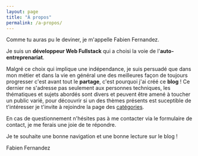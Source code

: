 ```yaml
---
layout: page
title: "À propos"
permalink: /a-propos/
---
```

Comme tu auras pu le deviner, je m'appelle Fabien Fernandez. 

Je suis un **développeur Web Fullstack** qui a choisi la voie de l'**auto-entreprenariat**. 

Malgré ce choix qui implique une indépendance, je suis persuadé que dans mon métier et dans la vie en général une des meilleures façon de toujours progresser c'est avant tout le **partage**, c'est pourquoi j'ai créé ce **blog** ! 
Ce dernier ne s'adresse pas seulement aux personnes techniques, les thématiques et sujets abordés sont divers et peuvent être amené à toucher un public varié, pour découvrir si un des thèmes présents est suceptible de t'intéresser je t'invite à rejoindre la page des [catégories]({{site.baseurl}}/categories).

En cas de questionnement n'hésites pas à me contacter via le formulaire de contact, je me ferais une joie de te répondre.

Je te souhaite une bonne navigation et une bonne lecture sur le blog !

<p class="signature text-right">Fabien Fernandez</p>

